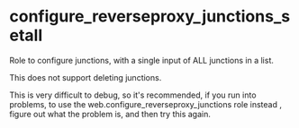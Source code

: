 # configure_reverseproxy_junctions_setall

Role to configure junctions, with a single input of ALL junctions in a list.

This does not support deleting junctions.

This is very difficult to debug, so it's recommended, if you run into problems, to use the web.configure_reverseproxy_junctions role instead
, figure out what the problem is, and then try this again.
